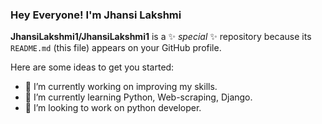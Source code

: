 ### Hey Everyone! I'm Jhansi Lakshmi


**JhansiLakshmi1/JhansiLakshmi1** is a ✨ _special_ ✨ repository because its `README.md` (this file) appears on your GitHub profile.

Here are some ideas to get you started:

- 🔭 I’m currently working on improving my skills.
- 🌱 I’m currently learning Python, Web-scraping, Django.
- 🤔 I’m looking to work on python developer.
